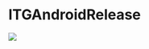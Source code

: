 # ITGAndroidRelease
[![](https://jitpack.io/v/Inthegamesdk/ITGAndroidRelease.svg)](https://jitpack.io/#Inthegamesdk/ITGAndroidRelease)
